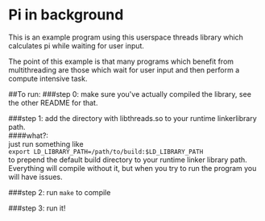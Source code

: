 # Pi in background
This is an example program using this userspace threads library which 
calculates pi while waiting for user input.  

The point of this example is that many programs which benefit from 
multithreading are those which wait for user input and then perform a compute intensive task.

##To run:
###step 0: make sure you've actually compiled the library, see the other README for that.  

###step 1: add the directory with libthreads.so to your runtime linkerlibrary path.  
####what?:  
just run something like  
`export LD_LIBRARY_PATH=/path/to/build:$LD_LIBRARY_PATH`  
to prepend the default build directory to your runtime linker library path.  
Everything will compile without it, but when you try to run the program you will have issues.  

###step 2: run `make` to compile  

###step 3: run it!  
